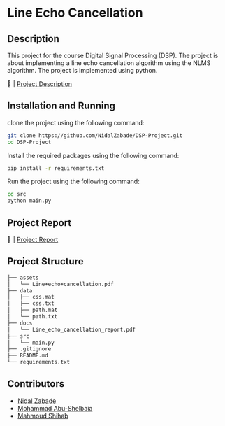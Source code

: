 # Line Echo Cancellation

## Description

This project for the course Digital Signal Processing (DSP). The project is about implementing a line echo cancellation algorithm using the NLMS algorithm. The project is implemented using python.

🔗 | [Project Description](/assets/Line%2Becho%2Bcancellation.pdf)

## Installation and Running

clone the project using the following command:

```bash
git clone https://github.com/NidalZabade/DSP-Project.git
cd DSP-Project
```

Install the required packages using the following command:

```bash
pip install -r requirements.txt
```

Run the project using the following command:

```bash
cd src
python main.py
```

## Project Report

🔗 | [Project Report](/docs/Line_echo_cancellation_report.pdf)

## Project Structure

```bash
├── assets
│   └── Line+echo+cancellation.pdf
├── data
│   ├── css.mat
│   ├── css.txt
│   ├── path.mat
│   └── path.txt
├── docs
│   └── Line_echo_cancellation_report.pdf
├── src
│   └── main.py
├── .gitignore
├── README.md
└── requirements.txt
```

## Contributors

- [Nidal Zabade](https://github.com/nidalzabade)
- [Mohammad Abu-Shelbaia](https://github.com/mabushelbaia)
- [Mahmoud Shihab](https://github.com/)
